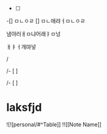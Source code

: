 - [ ]

-[] ㅁㄴㅇㄹ
[] ㅁㄴ애랴ㅓㅁㄴㅇㄹ

냄야러ㅐㅁ냐어래ㅑㅁ넝

ㅐㅑㅓ개먀넣

/





/- [ ] 



/- [ ] 










#







# laksfjd













<Paste Link>

![![personal/#^Table]]
!![[Note Name]]
